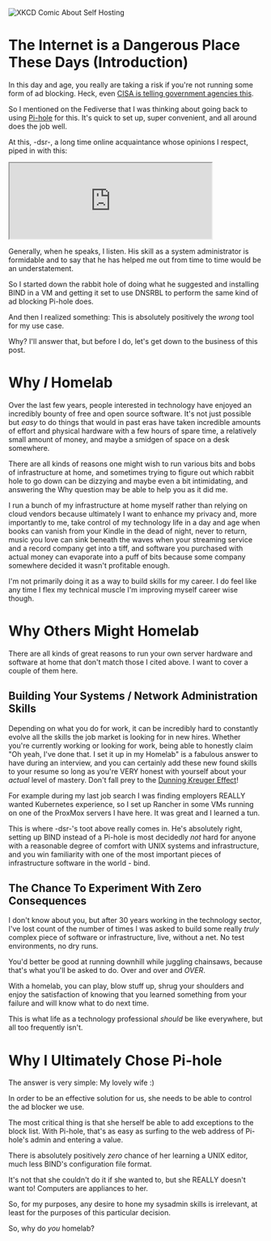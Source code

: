 <!--
.. title: Why do YOU Homelab?
.. slug: why-do-you-homelab
.. date: 2023-12-01 17:20:29 UTC-05:00
.. tags: homelab,selfhosting,infrastructure,philosophy,technology,nerdlife
.. category: 
.. link: 
.. description: 
.. type: text
.. author: Chris Patti
-->

![XKCD Comic About Self Hosting](https://imgs.xkcd.com/comics/hard_reboot.png)


# The Internet is a Dangerous Place These Days (Introduction)

In this day and age, you really are taking a risk if you're not running some
form of ad blocking. Heck, even [CISA is telling government agencies this](https://www.wired.com/story/security-roundup-even-cia-nsa-use-ad-blockers/).

So I mentioned on the Fediverse that I was thinking about going back to using
[Pi-hole](https://pi-hole.net/) for this. It's quick to set up, super
convenient, and all around does the job well.

At this, -dsr-, a long time online acquaintance whose opinions I respect, piped in with this:

<iframe src="https://tilde.zone/@dashdsrdash/111449235781879573/embed" width="400" allowfullscreen="allowfullscreen" sandbox="allow-scripts allow-same-origin allow-popups allow-popups-to-escape-sandbox allow-forms"></iframe>

Generally, when he speaks, I listen. His skill as a system administrator is formidable
and to say that he has helped me out from time to time would be an understatement.

So I started down the rabbit hole of doing what he suggested and installing BIND in a VM
and getting it set to use DNSRBL to perform the same kind of ad blocking Pi-hole does.

And then I realized something: This is absolutely positively the *wrong* tool for my use case.

Why? I'll answer that, but before I do, let's get down to the business of this post.

# Why *I* Homelab

Over the last few years, people interested in technology have enjoyed an incredibly bounty of
free and open source software. It's not just possible but *easy* to do things that would in
past eras have taken incredible amounts of effort and physical hardware with a few hours
of spare time, a relatively small amount of money, and maybe a smidgen of space on a desk somewhere.

There are all kinds of reasons one might wish to run various bits and bobs of infrastructure at home,
and sometimes trying to figure out which rabbit hole to go down can be dizzying and maybe even a bit
intimidating, and answering the Why question may be able to help you as it did me.

I run a bunch of my infrastructure at home myself rather than relying on cloud vendors because ultimately
I want to enhance my privacy and, more importantly to me, take control of my technology life in a day and
age when books can vanish from your Kindle in the dead of night, never to return, music you love can
sink beneath the waves when your streaming service and a record company get into a tiff, and software you
purchased with actual money can evaporate into a puff of bits because some company somewhere decided it 
wasn't profitable enough.

I'm not primarily doing it as a way to build skills for my career. I do feel like any time I flex my
technical muscle I'm improving myself career wise though.

# Why Others Might Homelab

There are all kinds of great reasons to run your own server hardware and software at home that don't 
match those I cited above. I want to cover a couple of them here.

## Building Your Systems / Network Administration Skills

Depending on what you do for work, it can be incredibly hard to constantly evolve all the skills the
job market is looking for in new hires. Whether you're currently working or looking for work, being
able to honestly claim "Oh yeah, I've done that. I set it up in my Homelab" is a fabulous answer to
have during an interview, and you can certainly add these new found skills to your resume so long as
you're VERY honest with yourself about your *actual* level of mastery. Don't fall prey to the 
[Dunning Kreuger Effect](https://en.wikipedia.org/wiki/Dunning%E2%80%93Kruger_effect)!

For example during my last job search I was finding employers REALLY wanted
Kubernetes experience, so I set up Rancher in some VMs running on one of the ProxMox servers I have here. It was great and I 
learned a tun.

This is where -dsr-'s toot above really comes in. He's absolutely right, setting up BIND instead of
a Pi-hole is most decidedly *not* hard for anyone with a reasonable degree of comfort with UNIX
systems and infrastructure, and you win familiarity with one of the most important pieces of 
infrastructure software in the world - bind.

## The Chance To Experiment With Zero Consequences

I don't know about you, but after 30 years working in the technology sector, I've lost count of the
number of times I was asked to build some really *truly* complex piece of software or infrastructure,
live, without a net. No test environments, no dry runs.

You'd better be good at running downhill while juggling chainsaws, because that's what you'll be asked
to do. Over and over and *OVER*.

With a homelab, you can play, blow stuff up, shrug your shoulders and enjoy the satisfaction of knowing
that you learned something from your failure and will know what to do next time.

This is what life as a technology professional *should* be like everywhere, but
all too frequently isn't.

# Why I Ultimately Chose Pi-hole

The answer is very simple: My lovely wife :)

In order to be an effective solution for us, she needs to be able to control the ad blocker we use.

The most critical thing is that she herself be able to add exceptions to the block list. With Pi-hole,
that's as easy as surfing to the web address of Pi-hole's admin and entering a value.

There is absolutely positively *zero* chance of her learning a UNIX editor, much less BIND's configuration file format.

It's not that she couldn't do it if she wanted to, but she REALLY doesn't want to! Computers are appliances to her.

So, for my purposes, any desire to hone my sysadmin skills is irrelevant, at least for the purposes of this particular
decision.


So, why do *you* homelab?
